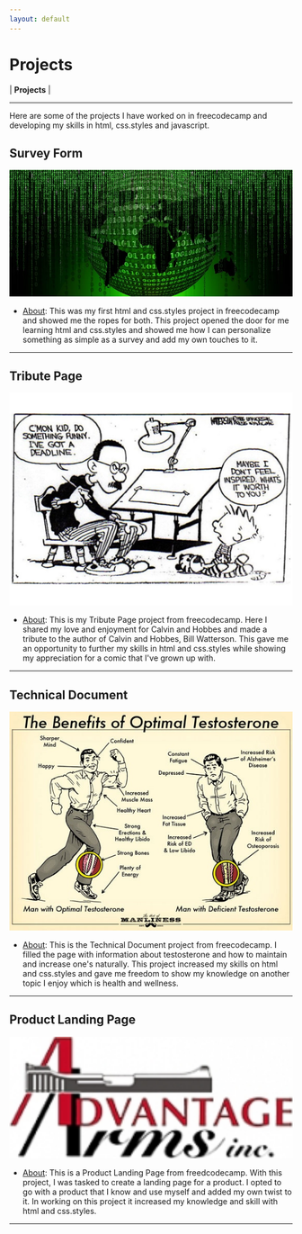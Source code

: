 ```yaml
---
layout: default
---
```

# Projects
 | <b>Projects</b> | 
* * *

Here are some of the projects I have worked on in freecodecamp and developing my skills in html, css.styles and javascript.

## Survey Form
<p align="center">
    <img
        alt="Survey Form"
        src="./Images/matrix.jpg"
        width="600"
    />
</p>

* <u>About</u>: This was my first html and css.styles project in freecodecamp and showed me the ropes for both. This project opened the door for me learning html and css.styles and showed me how I can personalize something as simple as a survey and add my own touches to it.

* * *

## Tribute Page
<p align="center">
    <img
        alt="Tribute Page"
        src="./Images/bill-watterson-cartoon.jpeg"
        width="600"
    />
</p>

* <u>About</u>: This is my Tribute Page project from freecodecamp. Here I shared my love and enjoyment for Calvin and Hobbes and made a tribute to the author of Calvin and Hobbes, Bill Watterson. This gave me an opportunity to further my skills in html and css.styles while showing my appreciation for a comic that I've grown up with.

* * *

## Technical Document
<p align="center">
        <img
            alt="Technical Document"
            src="./Images/Testosterone-1.jpg"
            width="800"
        />
    </a>
</p>

* <u>About</u>: This is the Technical Document project from freecodecamp. I filled the page with information about testosterone and how to maintain and increase one's naturally. This project increased my skills on html and css.styles and gave me freedom to show my knowledge on another topic I enjoy which is health and wellness.

* * *

## Product Landing Page

<p align="center">
    <img
        alt="Product Landing Page"
        src="./Images/AdArmsLogo.jpg"
        href="https://github.com/Zmulvihill/Product-landing-page-certification-project"
        width="800"
    />
</p>

* <u>About</u>: This is a Product Landing Page from freedcodecamp. With this project, I was tasked to create a landing page for a product. I opted to go with a product that I know and use myself and added my own twist to it. In working on this project it increased my knowledge and skill with html and css.styles.

* * *